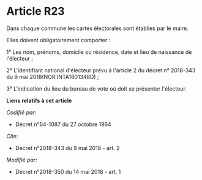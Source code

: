 # Article R23

Dans chaque commune les cartes électorales sont établies par le maire.

Elles doivent obligatoirement comporter :

1° Les nom, prénoms, domicile ou résidence, date et lieu de naissance de l'électeur ;

2° L'identifiant national d'électeur prévu à l'article 2 du décret n° 2018-343 du 9 mai 2018(NOR INTA1801348D) ;

3° L'indication du lieu du bureau de vote où doit se présenter l'électeur.

**Liens relatifs à cet article**

_Codifié par_:

  - Décret n°64-1087 du 27 octobre 1964

_Cite_:

  - Décret n°2018-343 du 9 mai 2018 - art. 2

_Modifié par_:

  - Décret n°2018-350 du 14 mai 2018 - art. 1
